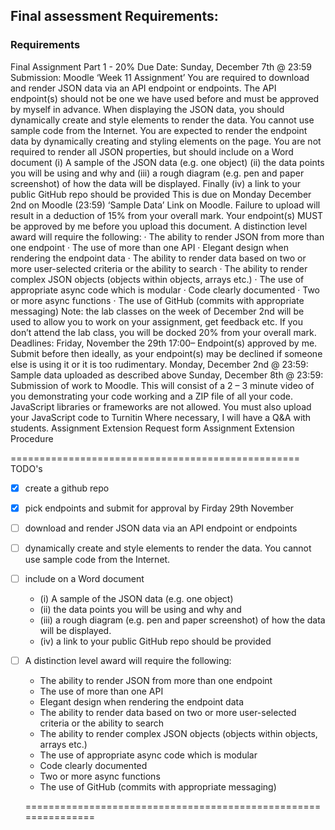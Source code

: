 ## Final assessment Requirements: 
### Requirements 
Final Assignment Part 1 - 20%
Due Date: Sunday, December 7th @ 23:59
Submission: Moodle ‘Week 11 Assignment’
You are required to download and render JSON data via an API endpoint or endpoints. The API endpoint(s) should not be one we have used before and must be approved by myself in advance. When displaying the JSON data, you should dynamically create and style elements to render the data. You cannot use sample code from the Internet.
You are expected to render the endpoint data by dynamically creating and styling elements on the page. You are not required to render all JSON properties, but should include on a Word document
(i) A sample of the JSON data (e.g. one object) (ii) the data points you will be using and why and (iii) a rough diagram (e.g. pen and paper screenshot) of how the data will be displayed. Finally (iv) a link to your public GitHub repo should be provided
This is due on Monday December 2nd on Moodle (23:59) ‘Sample Data’ Link on Moodle. Failure to upload will result in a deduction of 15% from your overall mark. Your endpoint(s) MUST be approved by me before you upload this document.
A distinction level award will require the following:
· The ability to render JSON from more than one endpoint
· The use of more than one API
· Elegant design when rendering the endpoint data
· The ability to render data based on two or more user-selected criteria or the ability to search
· The ability to render complex JSON objects (objects within objects, arrays etc.)
· The use of appropriate async code which is modular
· Code clearly documented
· Two or more async functions
· The use of GitHub (commits with appropriate messaging)
Note: the lab classes on the week of December 2nd will be used to allow you to work on your assignment, get feedback etc. If you don’t attend the lab class, you will be docked 20% from your overall mark.
Deadlines:
Friday, November the 29th 17:00– Endpoint(s) approved by me. Submit before then ideally, as your endpoint(s) may be declined if someone else is using it or it is too rudimentary.
Monday, December 2nd @ 23:59: Sample data uploaded as described above
Sunday, December 8th @ 23:59: Submission of work to Moodle. This will consist of a 2 – 3 minute video of you demonstrating your code working and a ZIP file of all your code. JavaScript libraries or frameworks are not allowed. You must also upload your JavaScript code to Turnitin
Where necessary, I will have a Q&A with students. Assignment Extension Request form Assignment Extension Procedure

==================================================
TODO's
- [x] create a github repo 
- [x] pick endpoints and submit for approval by Firday 29th November 
- [ ] download and render JSON data via an API endpoint or endpoints
- [ ] dynamically create and style elements to render the data. You cannot use sample code from the Internet.
- [ ] include on a Word document
   - (i) A sample of the JSON data (e.g. one object) 
    - (ii) the data points you will be using and why and 
    - (iii) a rough diagram (e.g. pen and paper screenshot) of how the data will be displayed.
    - (iv) a link to your public GitHub repo should be provided
- [ ] A distinction level award will require the following:
    - The ability to render JSON from more than one endpoint
    - The use of more than one API
    - Elegant design when rendering the endpoint data
    - The ability to render data based on two or more user-selected criteria or the ability to search
    - The ability to render complex JSON objects (objects within objects, arrays etc.)
    - The use of appropriate async code which is modular
    - Code clearly documented
    - Two or more async functions
    - The use of GitHub (commits with appropriate messaging)

 
    ===============================================================



